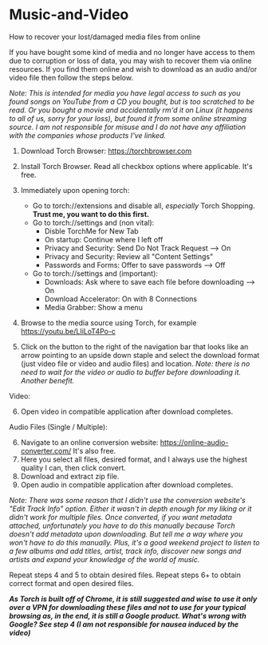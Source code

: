 # Music-and-Video
How to recover your lost/damaged media files from online


If you have bought some kind of media and no longer have access to them due to corruption or loss of data, you may wish to recover them via online resources. If you find them online and wish to download as an audio and/or video file then follow the steps below. 

*Note: This is intended for media you have legal access to such as you found songs on YouTube from a CD you bought, but is too scratched to be read. Or you bought a movie and accidentally rm'd it on Linux (it happens to all of us, sorry for your loss), but found it from some online streaming source. I am not responsible for misuse and I do not have any affiliation with the companies whose products I've linked.*

1. Download Torch Browser: https://torchbrowser.com
2. Install Torch Browser. Read all checkbox options where applicable. It's free.
3. Immediately upon opening torch:

   + Go to torch://extensions and disable all, *especially* Torch Shopping. **Trust me, you want to do this first.**
   + Go to torch://settings and (non vital):
      + Disble TorchMe for New Tab
      + On startup: Continue where I left off
      + Privacy and Security: Send Do Not Track Request --> On
      + Privacy and Security: Review all "Content Settings"
      + Passwords and Forms: Offer to save passwords --> Off
   + Go to torch://settings and (important):
      + Downloads: Ask where to save each file before downloading --> On
      + Download Accelerator: On with 8 Connections
      + Media Grabber: Show a menu
      
4. Browse to the media source using Torch, for example https://youtu.be/LIiLoT4Po-c
5. Click on the button to the right of the navigation bar that looks like an arrow pointing to an upside down staple and select the download format (just video file or video and audio files) and location. *Note: there is no need to wait for the video or audio to buffer before downloading it. Another benefit.* 

Video:

6. Open video in compatible application after download completes.

Audio Files (Single / Multiple):

6. Navigate to an online conversion website: https://online-audio-converter.com/ It's also free.
7. Here you select all files, desired format, and I always use the highest quality I can, then click convert.
8. Download and extract zip file.
9. Open audio in compatible application after download completes.

*Note: There was some reason that I didn't use the conversion website's "Edit Track Info" option. Either it wasn't in depth enough for my liking or it didn't work for multiple files. Once converted, if you want metadata attached, unfortunately you have to do this manually because Torch doesn't add metadata upon downloading. But tell me a way where you won't have to do this manually. Plus, it's a good weekend project to listen to a few albums and add titles, artist, track info, discover new songs and artists and expand your knowledge of the world of music.*


Repeat steps 4 and 5 to obtain desired files.
Repeat steps 6+ to obtain correct format and open desired files.


***As Torch is built off of Chrome, it is still suggested and wise to use it only over a VPN for downloading these files and not to use for your typical browsing as, in the end, it is still a Google product. What's wrong with Google? See step 4 (I am not responsible for nausea induced by the video)***

